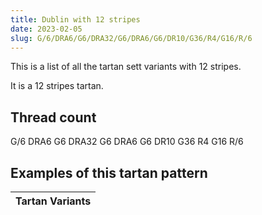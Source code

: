 ```yaml
---
title: Dublin with 12 stripes
date: 2023-02-05
slug: G/6/DRA6/G6/DRA32/G6/DRA6/G6/DR10/G36/R4/G16/R/6
---
```

This is a list of all the tartan sett variants with 12 stripes.

It is a 12 stripes tartan.


## Thread count
G/6 DRA6 G6 DRA32 G6 DRA6 G6 DR10 G36 R4 G16 R/6

## Examples of this tartan pattern

| Tartan Variants |
|---------------|
